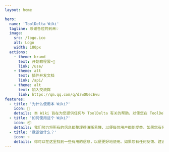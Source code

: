 ```yaml
---
layout: home

hero:
  name: 'ToolDelta Wiki'
  tagline: 感谢各位的到来💡
  image:
    src: /logo.ico
    alt: Logo
    width: 180px
  actions:
    - theme: brand
      text: 开始教程罢~🤔
      link: /use/
    - theme: alt
      text: 插件开发文档
      link: /api/
    - theme: alt
      text: 加入交流群
      link: https://qm.qq.com/q/dzwOUecEvu
features:
  - title: '为什么使用本 Wiki?'
    icon: 🔨
    details: 本 Wiki 旨在为您提供任何与 ToolDelta 有关的帮助，以使您在 ToolDelta 的使用中更加轻松、顺利地享受各种插件带来的玩法的趣味。
  - title: '如何使用这个 Wiki?'
    icon: 📦
    details: 我们努力将所有的信息都整理得清晰易懂，以便每位用户都能受益。如果您有任何反馈、建议或需要帮助，你可以入群或提出 issue 进行反馈。
  - title: '我该做什么？'
    icon: ✨
    details: 你可以在这里找到一些有用的信息，以便更好地使用。如果您有任何反馈、建议或需要帮助，你可以联系作者寻求帮助。
---
```

